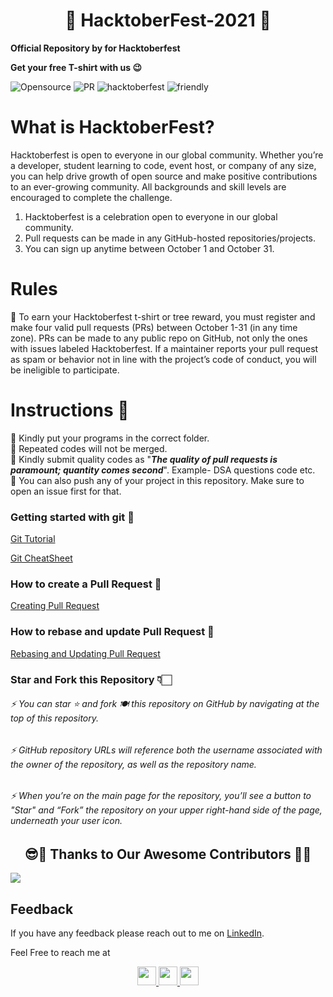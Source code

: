 <h1 align="center"> 🎃 HacktoberFest-2021 🎃</h1>


**Official Repository by for Hacktoberfest**

__Get your free T-shirt with us 😉__

![Opensource](https://img.shields.io/badge/openSource-%E2%9D%A4-blue) ![PR](https://img.shields.io/badge/PRs-welcome-green) ![hacktoberfest](https://img.shields.io/badge/Hacktoberfest-2021-red) ![friendly](https://img.shields.io/badge/beginner-friendly-l)

# What is HacktoberFest?
Hacktoberfest is open to everyone in our global community. Whether you’re a developer, student learning to code, event host, or company of any size, you can help drive growth of open source and make positive contributions to an ever-growing community. All backgrounds and skill levels are encouraged to complete the challenge.

1. Hacktoberfest is a celebration open to everyone in our global community.
2. Pull requests can be made in any GitHub-hosted repositories/projects.
3. You can sign up anytime between October 1 and October 31.

# Rules 
  🌟 To earn your Hacktoberfest t-shirt or tree reward, you must register and make four valid pull requests (PRs) between October 1-31 (in any time zone). PRs can be made to any public repo on GitHub, not only the ones with issues labeled Hacktoberfest. If a maintainer reports your pull request as spam or behavior not in line with the project’s code of conduct, you will be ineligible to participate.  
# Instructions 🙌     
  🌟 Kindly put your programs in the correct folder.   
  🌟 Repeated codes will not be merged.  
  🌟 Kindly submit quality codes as "***The quality of pull requests is paramount; quantity comes second***". Example- DSA questions code etc.  
  🌟 You can also push any of your project in this repository. Make sure to open an issue first for that.
### Getting started with git 🚀
[Git Tutorial](https://www.digitalocean.com/community/tutorials/how-to-contribute-to-open-source-getting-started-with-git)

[Git CheatSheet](https://www.digitalocean.com/community/cheatsheets/how-to-use-git-a-reference-guide)

### How to create a Pull Request 🌸
[Creating Pull Request](https://www.digitalocean.com/community/tutorials/how-to-create-a-pull-request-on-github)

### How to rebase and update Pull Request 🌟
[Rebasing and Updating Pull Request](https://www.digitalocean.com/community/tutorials/how-to-rebase-and-update-a-pull-request)

### Star and Fork this Repository 👇🏻
###### ⚡  You can star ⭐ and fork 🍽️ this repository on GitHub by navigating at the top of this repository.
###### ⚡  GitHub repository URLs will reference both the username associated with the owner of the repository, as well as the repository name.
###### ⚡  When you’re on the main page for the repository, you’ll see a button to "Star" and “Fork” the repository on your upper right-hand side of the page, underneath your user icon.

<h2 align="center">😎🙏 Thanks to Our Awesome Contributors 🙏😎</h2>
<a href="https://github.com/manjunani/HacktoberFest_2021/graphs/contributors">
  <img src="https://contrib.rocks/image?repo=manjunani/HacktoberFest_2021" />
</a>  

## Feedback

If you have any feedback please reach out to me on [LinkedIn](https://www.linkedin.com/in/manjunathasai/). 

Feel Free to reach me at
<div align="center">
<a href="https://twitter.com/manjunatha_uppu">
 <img src="https://user-images.githubusercontent.com/63895602/122171696-a2b6ac00-ce9d-11eb-8831-2ec5964bdd5f.png" width="30" height="30">
</a>
<a href="https://www.linkedin.com/in/manjunathasai/">
 <img src="https://user-images.githubusercontent.com/63895602/122171991-f32e0980-ce9d-11eb-9027-94f54441d586.png" width="30" height="30">
</a>
<a href="mailto:manjunatha16.512@gmail.com">
 <img src="https://user-images.githubusercontent.com/63895602/122172355-4d2ecf00-ce9e-11eb-978f-28efcab7afa1.png" width="30" height="30">
</a>
<!-- to use these icons, go to www.flaticon.com & copy the png to clipboard -->
</div>


